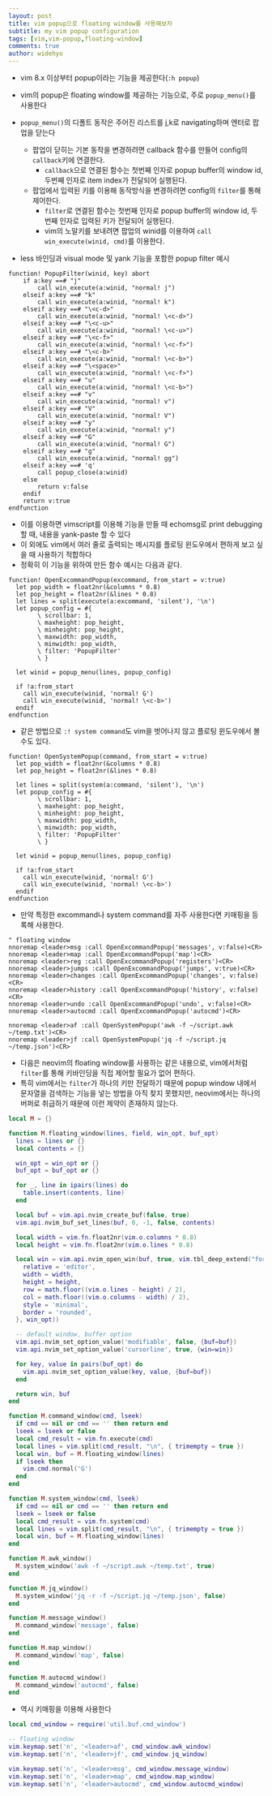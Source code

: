 ```yaml
---
layout: post
title: vim popup으로 floating window를 사용해보자
subtitle: my vim popup configuration
tags: [vim,vim-popup,floating-window]
comments: true
author: widehyo
---
```


- vim 8.x 이상부터 popup이라는 기능을 제공한다(`:h popup`)
- vim의 popup은 floating window를 제공하는 기능으로, 주로 `popup_menu()`를 사용한다
- `popup_menu()`의 디폴트 동작은 주어진 리스트를 j,k로 navigating하며 엔터로 팝업을 닫는다
  - 팝업이 닫히는 기본 동작을 변경하려면 callback 함수를 만들어 config의 `callback`키에 연결한다.
    - `callback`으로 연결된 함수는 첫번째 인자로 popup buffer의 window id, 두번째 인자로 item index가 전달되어 실행된다.
  - 팝업에서 입력된 키를 이용해 동작방식을 변경하려면 config의 `filter`를 통해 제어한다.
    - `filter`로 연결된 함수는 첫번째 인자로 popup buffer의 window id, 두번째 인자로 입력된 키가 전달되어 실행된다.
    - vim의 노말키를 보내려면 팝업의 winid를 이용하여 `call win_execute(winid, cmd)`를 이용한다.

- less 바인딩과 visual mode 및 yank 기능을 포함한 popup filter 예시
```vim
function! PopupFilter(winid, key) abort
    if a:key ==# "j"
        call win_execute(a:winid, "normal! j")
    elseif a:key ==# "k"
        call win_execute(a:winid, "normal! k")
    elseif a:key ==# "\<c-d>"
        call win_execute(a:winid, "normal! \<c-d>")
    elseif a:key ==# "\<c-u>"
        call win_execute(a:winid, "normal! \<c-u>")
    elseif a:key ==# "\<c-f>"
        call win_execute(a:winid, "normal! \<c-f>")
    elseif a:key ==# "\<c-b>"
        call win_execute(a:winid, "normal! \<c-b>")
    elseif a:key ==# "\<space>"
        call win_execute(a:winid, "normal! \<c-f>")
    elseif a:key ==# "u"
        call win_execute(a:winid, "normal! \<c-b>")
    elseif a:key ==# "v"
        call win_execute(a:winid, "normal! v")
    elseif a:key ==# "V"
        call win_execute(a:winid, "normal! V")
    elseif a:key ==# "y"
        call win_execute(a:winid, "normal! y")
    elseif a:key ==# "G"
        call win_execute(a:winid, "normal! G")
    elseif a:key ==# "g"
        call win_execute(a:winid, "normal! gg")
    elseif a:key ==# 'q'
        call popup_close(a:winid)
    else
        return v:false
    endif
    return v:true
endfunction
```

- 이를 이용하면 vimscript를 이용해 기능을 만들 때 echomsg로 print debugging할 때, 내용을 yank-paste 할 수 있다
- 이 외에도 vim에서 여러 줄로 출력되는 메시지를 플로팅 윈도우에서 편하게 보고 싶을 때 사용하기 적합하다
- 정확히 이 기능을 위하여 만든 함수 예시는 다음과 같다.

```vim
function! OpenExcommandPopup(excommand, from_start = v:true)
  let pop_width = float2nr(&columns * 0.8)
  let pop_height = float2nr(&lines * 0.8)
  let lines = split(execute(a:excommand, 'silent'), '\n')
  let popup_config = #{
        \ scrollbar: 1,
        \ maxheight: pop_height,
        \ minheight: pop_height,
        \ maxwidth: pop_width,
        \ minwidth: pop_width,
        \ filter: 'PopupFilter'
        \ }

  let winid = popup_menu(lines, popup_config)

  if !a:from_start
    call win_execute(winid, 'normal! G')
    call win_execute(winid, 'normal! \<c-b>')
  endif
endfunction
```

- 같은 방법으로 `:! system command`도 vim을 벗어나지 않고 플로팅 윈도우에서 볼 수도 있다.

```vim
function! OpenSystemPopup(command, from_start = v:true)
  let pop_width = float2nr(&columns * 0.8)
  let pop_height = float2nr(&lines * 0.8)

  let lines = split(system(a:command, 'silent'), '\n')
  let popup_config = #{
        \ scrollbar: 1,
        \ maxheight: pop_height,
        \ minheight: pop_height,
        \ maxwidth: pop_width,
        \ minwidth: pop_width,
        \ filter: 'PopupFilter'
        \ }

  let winid = popup_menu(lines, popup_config)

  if !a:from_start
    call win_execute(winid, 'normal! G')
    call win_execute(winid, 'normal! \<c-b>')
  endif
endfunction
```

- 만약 특정한 excommand나 system command를 자주 사용한다면 키매핑을 등록해 사용한다.

```vim
" floating window
nnoremap <leader>msg :call OpenExcommandPopup('messages', v:false)<CR>
nnoremap <leader>map :call OpenExcommandPopup('map')<CR>
nnoremap <leader>reg :call OpenExcommandPopup('registers')<CR>
nnoremap <leader>jumps :call OpenExcommandPopup('jumps', v:true)<CR>
nnoremap <leader>changes :call OpenExcommandPopup('changes', v:false)<CR>
nnoremap <leader>history :call OpenExcommandPopup('history', v:false)<CR>
nnoremap <leader>undo :call OpenExcommandPopup('undo', v:false)<CR>
nnoremap <leader>autocmd :call OpenExcommandPopup('autocmd')<CR>

nnoremap <leader>af :call OpenSystemPopup('awk -f ~/script.awk ~/temp.txt')<CR>
nnoremap <leader>jf :call OpenSystemPopup('jq -f ~/script.jq ~/temp.json')<CR>
```

- 다음은 neovim의 floating window를 사용하는 같은 내용으로, vim에서처럼 `filter`를 통해 키바인딩을 직접 제어할 필요가 없어 편하다.
- 특히 vim에서는 `filter`가 하나의 키만 전달하기 때문에 popup window 내에서 문자열을 검색하는 기능을 넣는 방법을 아직 찾지 못했지만, neovim에서는 하나의 버퍼로 취급하기 때문에 이런 제약이 존재하지 않는다.

```lua
local M = {}

function M.floating_window(lines, field, win_opt, buf_opt)
  lines = lines or {}
  local contents = {}

  win_opt = win_opt or {}
  buf_opt = buf_opt or {}

  for _, line in ipairs(lines) do
    table.insert(contents, line)
  end

  local buf = vim.api.nvim_create_buf(false, true)
  vim.api.nvim_buf_set_lines(buf, 0, -1, false, contents)

  local width = vim.fn.float2nr(vim.o.columns * 0.8)
  local height = vim.fn.float2nr(vim.o.lines * 0.8)

  local win = vim.api.nvim_open_win(buf, true, vim.tbl_deep_extend("force", {
    relative = 'editor',
    width = width,
    height = height,
    row = math.floor((vim.o.lines - height) / 2),
    col = math.floor((vim.o.columns - width) / 2),
    style = 'minimal',
    border = 'rounded',
  }, win_opt))

  -- default window, buffer option
  vim.api.nvim_set_option_value('modifiable', false, {buf=buf})
  vim.api.nvim_set_option_value('cursorline', true, {win=win})

  for key, value in pairs(buf_opt) do
    vim.api.nvim_set_option_value(key, value, {buf=buf})
  end

  return win, buf
end

function M.command_window(cmd, lseek)
  if cmd == nil or cmd == '' then return end
  lseek = lseek or false
  local cmd_result = vim.fn.execute(cmd)
  local lines = vim.split(cmd_result, "\n", { trimempty = true })
  local win, buf = M.floating_window(lines)
  if lseek then
    vim.cmd.normal('G')
  end
end

function M.system_window(cmd, lseek)
  if cmd == nil or cmd == '' then return end
  lseek = lseek or false
  local cmd_result = vim.fn.system(cmd)
  local lines = vim.split(cmd_result, "\n", { trimempty = true })
  local win, buf = M.floating_window(lines)
end

function M.awk_window()
  M.system_window('awk -f ~/script.awk ~/temp.txt', true)
end

function M.jq_window()
  M.system_window('jq -r -f ~/script.jq ~/temp.json', false)
end

function M.message_window()
  M.command_window('message', false)
end

function M.map_window()
  M.command_window('map', false)
end

function M.autocmd_window()
  M.command_window('autocmd', false)
end
```

- 역시 키매핑을 이용해 사용한다

```lua
local cmd_window = require('util.buf.cmd_window')

-- floating window
vim.keymap.set('n', '<leader>af', cmd_window.awk_window)
vim.keymap.set('n', '<leader>jf', cmd_window.jq_window)

vim.keymap.set('n', '<leader>msg', cmd_window.message_window)
vim.keymap.set('n', '<leader>map', cmd_window.map_window)
vim.keymap.set('n', '<leader>autocmd', cmd_window.autocmd_window)
```
